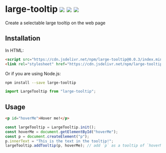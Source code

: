 # large-tooltip [![](https://badge.fury.io/js/large-tooltip.svg)](https://www.npmjs.com/package/large-tooltip) [![](https://data.jsdelivr.com/v1/package/npm/large-tooltip/badge)](https://www.jsdelivr.com/package/npm/large-tooltip) [![](https://github.com/ayaka14732/large-tooltip/workflows/Package/badge.svg)](https://github.com/ayaka14732/large-tooltip/actions?query=workflow%3APackage)

Create a selectable large tooltip on the web page

## Installation

In HTML:

```html
<script src="https://cdn.jsdelivr.net/npm/large-tooltip@0.0.3/index.min.js"></script>
<link rel="stylesheet" href="https://cdn.jsdelivr.net/npm/large-tooltip@0.0.3/index.min.css" />
```

Or if you are using Node.js:

```sh
npm install --save large-tooltip
```

```javascript
import LargeTooltip from "large-tooltip";
```

## Usage

```html
<p id="hoverMe">Hover me!</p>
```

```javascript
const largeTooltip = LargeTooltip.init();
const hoverMe = document.getElementById("hoverMe");
const p = document.createElement("p");
p.innerText = "This is the text in the tooltip!";
largeTooltip.addTooltip(p, hoverMe); // add `p` as a tooltip of `hoverMe`
```
